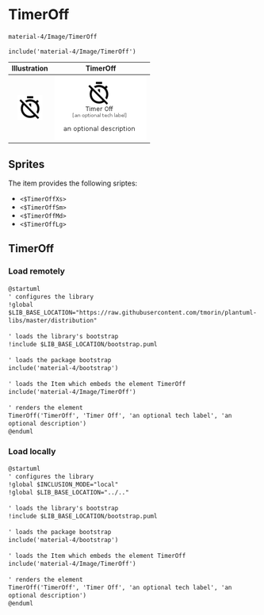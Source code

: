 # TimerOff


```text
material-4/Image/TimerOff
```

```text
include('material-4/Image/TimerOff')
```



| Illustration | TimerOff |
| :---: | :---: |
| ![illustration for Illustration](../../material-4/Image/TimerOff.png) | ![illustration for TimerOff](../../material-4/Image/TimerOff.Local.png) |



## Sprites
The item provides the following sriptes:

- `<$TimerOffXs>`
- `<$TimerOffSm>`
- `<$TimerOffMd>`
- `<$TimerOffLg>`





## TimerOff

### Load remotely
```plantuml
@startuml
' configures the library
!global $LIB_BASE_LOCATION="https://raw.githubusercontent.com/tmorin/plantuml-libs/master/distribution"

' loads the library's bootstrap
!include $LIB_BASE_LOCATION/bootstrap.puml

' loads the package bootstrap
include('material-4/bootstrap')

' loads the Item which embeds the element TimerOff
include('material-4/Image/TimerOff')

' renders the element
TimerOff('TimerOff', 'Timer Off', 'an optional tech label', 'an optional description')
@enduml
```

### Load locally
```plantuml
@startuml
' configures the library
!global $INCLUSION_MODE="local"
!global $LIB_BASE_LOCATION="../.."

' loads the library's bootstrap
!include $LIB_BASE_LOCATION/bootstrap.puml

' loads the package bootstrap
include('material-4/bootstrap')

' loads the Item which embeds the element TimerOff
include('material-4/Image/TimerOff')

' renders the element
TimerOff('TimerOff', 'Timer Off', 'an optional tech label', 'an optional description')
@enduml
```

